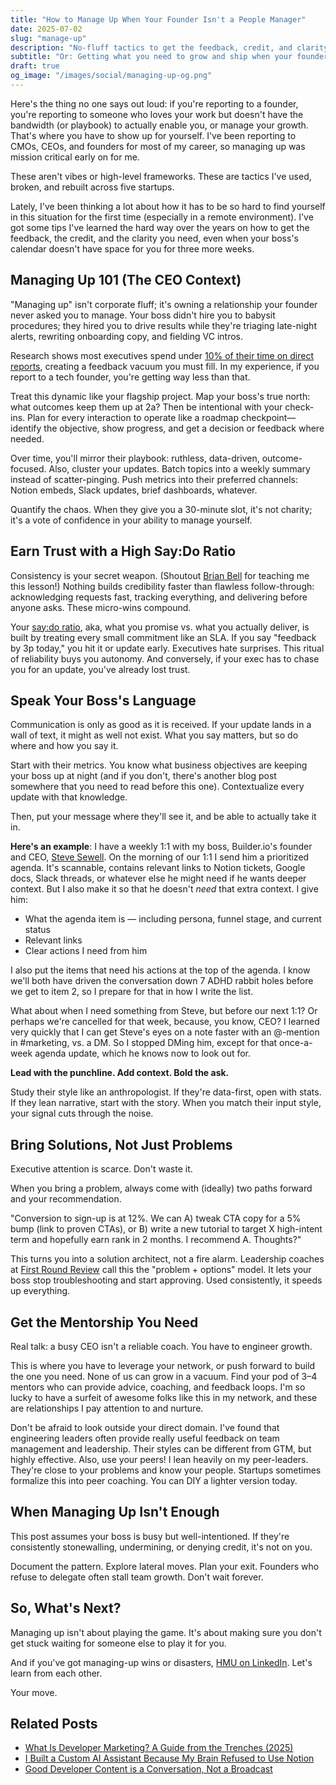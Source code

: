 ```yaml
---
title: "How to Manage Up When Your Founder Isn't a People Manager"
date: 2025-07-02
slug: "manage-up"
description: "No-fluff tactics to get the feedback, credit, and clarity you need from a visionary boss who's brilliant on projects—but swamped on people management."
subtitle: "Or: Getting what you need to grow and ship when your founder's running the whole damn company"
draft: true
og_image: "/images/social/managing-up-og.png"
---
```


Here's the thing no one says out loud: if you're reporting to a founder, you're reporting to someone who loves your work but doesn't have the bandwidth (or playbook) to actually enable you, or manage your growth. That's where you have to show up for yourself. I've been reporting to CMOs, CEOs, and founders for most of my career, so managing up was mission critical early on for me. 

These aren't vibes or high-level frameworks. These are tactics I've used, broken, and rebuilt across five startups.

Lately, I've been thinking a lot about how it has to be so hard to find yourself in this situation for the first time (especially in a remote environment). I've got some tips I've learned the hard way over the years on how to get the feedback, the credit, and the clarity you need, even when your boss's calendar doesn't have space for you for three more weeks.

## Managing Up 101 (The CEO Context)

"Managing up" isn't corporate fluff; it's owning a relationship your founder never asked you to manage. Your boss didn't hire you to babysit procedures; they hired you to drive results while they're triaging late-night alerts, rewriting onboarding copy, and fielding VC intros.

Research shows most executives spend under [10% of their time on direct reports](https://www.sullivancotter.com/ceo-time-allocation-study), creating a feedback vacuum you must fill. In my experience, if you report to a tech founder, you're getting way less than that.

Treat this dynamic like your flagship project. Map your boss's true north: what outcomes keep them up at 2a? Then be intentional with your check-ins. Plan for every interaction to operate like a roadmap checkpoint—identify the objective, show progress, and get a decision or feedback where needed. 

Over time, you'll mirror their playbook: ruthless, data-driven, outcome-focused. Also, cluster your updates. Batch topics into a weekly summary instead of scatter-pinging. Push metrics into their preferred channels: Notion embeds, Slack updates, brief dashboards, whatever. 

Quantify the chaos. When they give you a 30-minute slot, it's not charity; it's a vote of confidence in your ability to manage yourself.

## Earn Trust with a High Say:Do Ratio

Consistency is your secret weapon. (Shoutout [Brian Bell](https://www.linkedin.com/in/brian-bell-b54105/) for teaching me this lesson!) Nothing builds credibility faster than flawless follow-through: acknowledging requests fast, tracking everything, and delivering before anyone asks. These micro-wins compound.

Your [say:do ratio](https://www.inc.com/lee-colan/what-your-say-do-ratio-says-about-you.html), aka, what you promise vs. what you actually deliver, is built by treating every small commitment like an SLA. If you say "feedback by 3p today," you hit it or update early. Executives hate surprises. This ritual of reliability buys you autonomy. And conversely, if your exec has to chase you for an update, you've already lost trust.

## Speak Your Boss's Language

Communication is only as good as it is received. If your update lands in a wall of text, it might as well not exist. What you say matters, but so do where and how you say it.

Start with their metrics. You know what business objectives are keeping your boss up at night (and if you don't, there's another blog post somewhere that you need to read before this one). Contextualize every update with that knowledge. 

Then, put your message where they'll see it, and be able to actually take it in.

**Here's an example**: I have a weekly 1:1 with my boss, Builder.io's founder and CEO, [Steve Sewell](https://www.linkedin.com/in/ssewell/). On the morning of our 1:1 I send him a prioritized agenda. It's scannable, contains relevant links to Notion tickets, Google docs, Slack threads, or whatever else he might need if he wants deeper context. But I also make it so that he doesn't *need* that extra context. I give him:

- What the agenda item is — including persona, funnel stage, and current status  
- Relevant links  
- Clear actions I need from him  

I also put the items that need his actions at the top of the agenda. I know we'll both have driven the conversation down 7 ADHD rabbit holes before we get to item 2, so I prepare for that in how I write the list.

What about when I need something from Steve, but before our next 1:1? Or perhaps we're cancelled for that week, because, you know, CEO? I learned very quickly that I can get Steve's eyes on a note faster with an @-mention in #marketing, vs. a DM. So I stopped DMing him, except for that once-a-week agenda update, which he knows now to look out for.

**Lead with the punchline. Add context. Bold the ask.**

Study their style like an anthropologist. If they're data-first, open with stats. If they lean narrative, start with the story. When you match their input style, your signal cuts through the noise.

## Bring Solutions, Not Just Problems

Executive attention is scarce. Don't waste it.

When you bring a problem, always come with (ideally) two paths forward and your recommendation. 

"Conversion to sign-up is at 12%. We can A) tweak CTA copy for a 5% bump (link to proven CTAs), or B) write a new tutorial to target X high-intent term and hopefully earn rank in 2 months. I recommend A. Thoughts?"

This turns you into a solution architect, not a fire alarm. Leadership coaches at [First Round Review](https://review.firstround.com/managing-up-tips) call this the "problem + options" model. It lets your boss stop troubleshooting and start approving. Used consistently, it speeds up everything.

## Get the Mentorship You Need

Real talk: a busy CEO isn't a reliable coach. You have to engineer growth.

This is where you have to leverage your network, or push forward to build the one you need. None of us can grow in a vacuum. Find your pod of 3–4 mentors who can provide advice, coaching, and feedback loops. I'm so lucky to have a surfeit of awesome folks like this in my network, and these are relationships I pay attention to and nurture.

Don't be afraid to look outside your direct domain. I've found that engineering leaders often provide really useful feedback on team management and leadership. Their styles can be different from GTM, but highly effective. Also, use your peers! I lean heavily on my peer-leaders. They're close to your problems and know your people. Startups sometimes formalize this into peer coaching. You can DIY a lighter version today.

## When Managing Up Isn't Enough

This post assumes your boss is busy but well-intentioned. If they're consistently stonewalling, undermining, or denying credit, it's not on you.

Document the pattern. Explore lateral moves. Plan your exit. Founders who refuse to delegate often stall team growth. Don't wait forever.

## So, What's Next?

Managing up isn't about playing the game. It's about making sure you don't get stuck waiting for someone else to play it for you.

And if you've got managing-up wins or disasters, [HMU on LinkedIn](https://www.linkedin.com/in/lindsaybrunner/). Let's learn from each other.

Your move.

## Related Posts

- [What Is Developer Marketing? A Guide from the Trenches (2025)](/thoughts/dev_mktg_guide/)
- [I Built a Custom AI Assistant Because My Brain Refused to Use Notion](/thoughts/meet_guppi/)
- [Good Developer Content is a Conversation, Not a Broadcast](/thoughts/convo_vs_broadcast/)